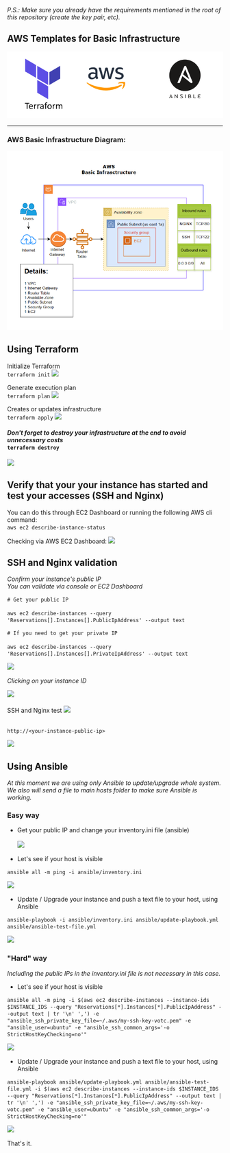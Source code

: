 <i>P.S.: Make sure you already have the requirements mentioned in the root of this repository (create the key pair, etc).</i>

## AWS Templates for Basic Infrastructure

<p align="center">
  <img src="../readme-img/logos.png" alt="logos" />
</p>

<hr>

### AWS Basic Infrastructure Diagram:

<p align="center">
  <img src="../readme-img/aws-basic-infra-diagram.png" alt="basic-infrastructure" />
</p>

## Using Terraform

Initialize Terraform<br>
```terraform init```
<img src="../readme-img/terraform-init.png" />

Generate execution plan<br>
```terraform plan```
<img src="../readme-img/terraform-plan.png" />

Creates or updates infrastructure<br>
```terraform apply```
<img src="../readme-img/terraform-apply.png" />

#### <i>Don't forget to destroy your infrastructure at the end to avoid unnecessary costs</i><br>```terraform destroy```
<img src="../readme-img/terraform-destroy.png" />

## Verify that your your instance has started and test your accesses (SSH and Nginx)
You can do this through EC2 Dashboard or running the following AWS cli command:<br>
```aws ec2 describe-instance-status```

Checking via AWS EC2 Dashboard:
<img src="../readme-img/ec2-instance-running.png" />

## SSH and Nginx validation
<i>Confirm your instance's public IP<br>You can validate via console or EC2 Dashboard</i>

```
# Get your public IP

aws ec2 describe-instances --query 'Reservations[].Instances[].PublicIpAddress' --output text
```

```
# If you need to get your private IP

aws ec2 describe-instances --query 'Reservations[].Instances[].PrivateIpAddress' --output text
```
<img src="../readme-img/ip-public-private.png" />

<br>

<i>Clicking on your instance ID</i>

<img src="../readme-img/ec2-instance-id.png" />
<br><br>
SSH and Nginx test
<img src="../readme-img/ssh-and-nginx-test.png" />
<br><br>

```
http://<your-instance-public-ip>
```
<img src="../readme-img/ec2-nginx-http-test.png">

## Using Ansible

<i>At this moment we are using only Ansible to update/upgrade whole system.<br>
We also will send a file to main hosts folder to make sure Ansible is working.</i>

### Easy way

- Get your public IP and change your inventory.ini file (ansible)
<br><br>
<img src="../readme-img/ansible-inventory-public-ip.png" /><br>

- Let's see if your host is visible

```
ansible all -m ping -i ansible/inventory.ini
```
<img src="../readme-img/ansible-host-visibility.png" /><br>

- Update / Upgrade your instance and push a text file to your host, using Ansible

```
ansible-playbook -i ansible/inventory.ini ansible/update-playbook.yml ansible/ansible-test-file.yml
```

<img src="../readme-img/ansible-update-upgrade-push-file.png" />

### "Hard" way
<i>Including the public IPs in the inventory.ini file is not necessary in this case.</i>

- Let's see if your host is visible

```
ansible all -m ping -i $(aws ec2 describe-instances --instance-ids $INSTANCE_IDS --query "Reservations[*].Instances[*].PublicIpAddress" --output text | tr '\n' ',') -e "ansible_ssh_private_key_file=~/.aws/my-ssh-key-votc.pem" -e "ansible_user=ubuntu" -e "ansible_ssh_common_args='-o StrictHostKeyChecking=no'"
```

<img src="../readme-img/pandora-get-public-ip.png" /><br>

- Update / Upgrade your instance and push a text file to your host, using Ansible

```
ansible-playbook ansible/update-playbook.yml ansible/ansible-test-file.yml -i $(aws ec2 describe-instances --instance-ids $INSTANCE_IDS --query "Reservations[*].Instances[*].PublicIpAddress" --output text | tr '\n' ',') -e "ansible_ssh_private_key_file=~/.aws/my-ssh-key-votc.pem" -e "ansible_user=ubuntu" -e "ansible_ssh_common_args='-o StrictHostKeyChecking=no'"
```

<img src="../readme-img/pandora-update-upgrade-push-file.png" />

That's it.